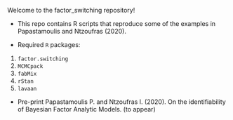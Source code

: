 Welcome to the factor_switching repository!


* This repo contains R scripts that reproduce some of the examples in Papastamoulis and Ntzoufras (2020). 

* Required `R` packages: 
1. `factor.switching`
2. `MCMCpack`
3. `fabMix`
4. `rStan`
5. `lavaan`

* Pre-print
Papastamoulis P. and Ntzoufras I. (2020). On the identifiability of Bayesian Factor Analytic Models. (to appear)

